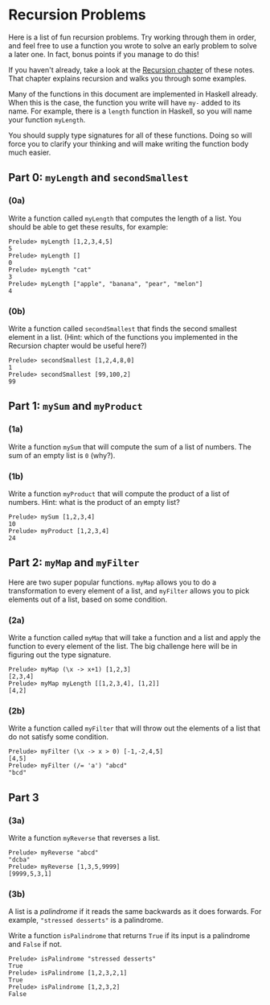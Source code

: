 # Recursion Problems
Here is a list of fun recursion problems. Try working through them in order, and feel free to use a function you wrote to solve an early problem to solve a later one. In fact, bonus points if you manage to do this!

If you haven't already, take a look at the [Recursion chapter](https://github.com/DS12/haskell-class/blob/master/tutorials/chapter4.md) of these notes. That chapter explains recursion and walks you through some examples.

Many of the functions in this document are implemented in Haskell already. When this is the case, the function you write will have `my-` added to its name. For example, there is a `length` function in Haskell, so you will name your function `myLength`.

You should supply type signatures for all of these functions. Doing so will force you to clarify your thinking and will make writing the function body much easier.

## Part 0: `myLength` and `secondSmallest`

### (0a)
Write a function called `myLength` that computes the length of a list. You should  be able to get these results, for example:

```
Prelude> myLength [1,2,3,4,5]
5
Prelude> myLength []
0
Prelude> myLength "cat"
3
Prelude> myLength ["apple", "banana", "pear", "melon"]
4
```

### (0b)
Write a function called `secondSmallest` that finds the second smallest element in a list. (Hint: which of the functions you implemented in the Recursion chapter would be useful here?)

```
Prelude> secondSmallest [1,2,4,8,0]
1
Prelude> secondSmallest [99,100,2]
99
```

## Part 1: `mySum` and `myProduct`

### (1a)
Write a function `mySum` that will compute the sum of a list of numbers. The sum of an empty list is `0` (why?).

### (1b)
Write a function `myProduct` that will compute the product of a list of numbers. Hint: what is the product of an empty list?

```
Prelude> mySum [1,2,3,4]
10
Prelude> myProduct [1,2,3,4]
24
```

## Part 2: `myMap` and `myFilter`
Here are two super popular functions. `myMap` allows you to do a transformation to every element of a list, and `myFilter` allows you to pick elements out of a list, based on some condition.

### (2a)
Write a function called `myMap` that will take a function and a list and apply the function to every element of the list. The big challenge here will be in figuring out the type signature.

```
Prelude> myMap (\x -> x+1) [1,2,3]
[2,3,4]
Prelude> myMap myLength [[1,2,3,4], [1,2]]
[4,2]
```

### (2b)
Write a function called `myFilter` that will throw out the elements of a list that do not satisfy some condition.

```
Prelude> myFilter (\x -> x > 0) [-1,-2,4,5]
[4,5]
Prelude> myFilter (/= 'a') "abcd"
"bcd"
```

## Part 3

### (3a)
Write a function `myReverse` that reverses a list.

```
Prelude> myReverse "abcd"
"dcba"
Prelude> myReverse [1,3,5,9999]
[9999,5,3,1]
```

### (3b)
A list is a _palindrome_ if it reads the same backwards as it does forwards. For example, `"stressed desserts"` is a palindrome.

Write a function `isPalindrome` that returns `True` if its input is a palindrome and `False` if not.

```
Prelude> isPalindrome "stressed desserts"
True
Prelude> isPalindrome [1,2,3,2,1]
True
Prelude> isPalindrome [1,2,3,2]
False
```
